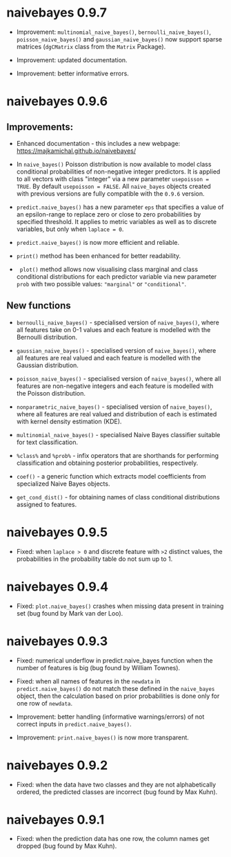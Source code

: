 # naivebayes 0.9.7

* Improvement: `multinomial_naive_bayes()`, `bernoulli_naive_bayes()`, `poisson_naive_bayes()` and `gaussian_naive_bayes()` now support sparse matrices (`dgCMatrix` class from the `Matrix` Package).

* Improvement: updated documentation.

* Improvement: better informative errors.


# naivebayes 0.9.6

## Improvements:

* Enhanced documentation - this includes a new webpage: https://majkamichal.github.io/naivebayes/

* In `naive_bayes()` Poisson distribution is now available to model class conditional probabilities of non-negative integer predictors. It is applied to all vectors with class "integer" via a new parameter `usepoisson = TRUE`. By default `usepoisson = FALSE`. All `naive_bayes` objects created with previous versions are fully compatible with the `0.9.6` version.

* `predict.naive_bayes()` has a new parameter `eps` that specifies a value of an epsilon-range to replace zero or close to zero probabilities by specified threshold. It applies to metric variables as well as to discrete variables, but only when `laplace = 0`.

* `predict.naive_bayes()` is now more efficient and reliable.

* `print()` method has been enhanced for better readability.

* ` plot()` method allows now visualising class marginal and class conditional distributions for each predictor variable via new parameter `prob` with two possible values: `"marginal"` or `"conditional"`.

## New functions

* `bernoulli_naive_bayes()` - specialised version of `naive_bayes()`, where all features take on 0-1 values and each feature is modelled with the Bernoulli distribution.
	    
* `gaussian_naive_bayes()` - specialised version of `naive_bayes()`, where all features are real valued and each feature is modelled with the Gaussian distribution.
	   
* `poisson_naive_bayes()` - specialised version of `naive_bayes()`, where all features are non-negative integers and each feature is modelled with the Poisson distribution.

* `nonparametric_naive_bayes()` - specialised version of `naive_bayes()`, where all features are real valued and distribution of each is estimated with kernel density estimation (KDE).

* `multinomial_naive_bayes()` - specialised Naive Bayes classifier suitable for text classification.
	    
* `%class%` and `%prob%` - infix operators that are shorthands for performing classification and obtaining posterior probabilities, respectively.
	    
* `coef()` - a generic function which extracts model coefficients from specialized Naive Bayes objects.
	    
* `get_cond_dist()` - for obtaining names of class conditional distributions assigned to features.

# naivebayes 0.9.5

* Fixed: when `laplace > 0` and discrete feature with `>2` distinct values, the probabilities in the probability table do not sum up to 1.

# naivebayes 0.9.4

* Fixed: `plot.naive_bayes()` crashes when missing data present in training set (bug found by Mark van der Loo).

# naivebayes 0.9.3

* Fixed: numerical underflow in predict.naive_bayes function when the number of features is big (bug found by William Townes).

* Fixed: when all names of features in the `newdata` in `predict.naive_bayes()` do not match these defined in the `naive_bayes` object, then the calculation based on prior probabilities is done only for one row of `newdata`.

* Improvement: better handling (informative warnings/errors) of not correct inputs in `predict.naive_bayes()`.

* Improvement: `print.naive_bayes()` is now more transparent.

# naivebayes 0.9.2

* Fixed: when the data have two classes and they are not alphabetically ordered, the predicted classes are incorrect (bug found by Max Kuhn).

# naivebayes 0.9.1

* Fixed: when the prediction data has one row, the column names get dropped (bug found by Max Kuhn).
	
